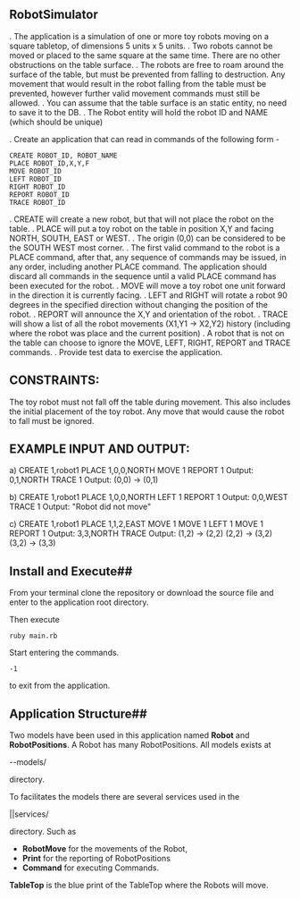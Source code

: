 ﻿##  RobotSimulator

. The application is a simulation of one or more toy robots moving on a square tabletop, of dimensions 5 units x 5 units.
. Two robots cannot be moved or placed to the same square at the same time. There are no other obstructions on the table surface.
. The robots are free to roam around the surface of the table, but must be prevented from falling to destruction. Any movement
that would result in the robot falling from the table must be prevented, however further valid movement commands must still
be allowed.
. You can assume that the table surface is an static entity, no need to save it to the DB.
. The Robot entity will hold the robot ID and NAME (which should be unique)
 
. Create an application that can read in commands of the following form -

    CREATE ROBOT_ID, ROBOT_NAME
    PLACE ROBOT_ID,X,Y,F
    MOVE ROBOT_ID
    LEFT ROBOT_ID
    RIGHT ROBOT_ID
    REPORT ROBOT_ID
    TRACE ROBOT_ID
 
. CREATE will create a new robot, but that will not place the robot on the table.
. PLACE will put a toy robot on the table in position X,Y and facing NORTH, SOUTH, EAST or WEST.
. The origin (0,0) can be considered to be the SOUTH WEST most corner.
. The first valid command to the robot is a PLACE command, after that, any sequence of commands may be issued, in any order, including another PLACE command. The application should discard all commands in the sequence until a valid PLACE command has been executed for the robot.
. MOVE will move a toy robot one unit forward in the direction it is currently facing.
. LEFT and RIGHT will rotate a robot 90 degrees in the specified direction without changing the position of the robot.
. REPORT will announce the X,Y and orientation of the robot.
. TRACE will show a list of all the robot movements (X1,Y1 -> X2,Y2) history (including where the robot was place and the current position)
. A robot that is not on the table can choose to ignore the MOVE, LEFT, RIGHT, REPORT and TRACE commands.
. Provide test data to exercise the application.
 

## CONSTRAINTS:

The toy robot must not fall off the table during movement. This also includes the initial placement of the toy robot.
Any move that would cause the robot to fall must be ignored.
 
## EXAMPLE INPUT AND OUTPUT:
  a)
  CREATE 1,robot1
  PLACE 1,0,0,NORTH
  MOVE 1
  REPORT 1
    Output: 0,1,NORTH
  TRACE 1
    Output:
      (0,0) -> (0,1)
 
  b)
  CREATE 1,robot1
  PLACE 1,0,0,NORTH
  LEFT 1
  REPORT 1
    Output: 0,0,WEST
  TRACE 1
    Output:
      "Robot did not move"
 
  c)
  CREATE 1,robot1
  PLACE 1,1,2,EAST
  MOVE 1
  MOVE 1
  LEFT 1
  MOVE 1
  REPORT 1
    Output: 3,3,NORTH
  TRACE
    Output:
      (1,2) -> (2,2)
      (2,2) -> (3,2)
      (3,2) -> (3,3)

## Install and Execute##

From your terminal clone the repository or download the source file and enter to the application root directory.

Then execute

    ruby main.rb

Start entering the commands.

    -1
to exit from the application.

## Application Structure##

Two models have been used in this application named **Robot** and **RobotPositions**. A Robot has many RobotPositions. All models exists at

--models/

directory.

To facilitates the models there are several services used in the 

||services/

directory. Such as

- **RobotMove** for the movements of the Robot, 
- **Print** for the reporting of RobotPositions
- **Command** for executing Commands.

**TableTop** is the blue print of the TableTop where the Robots will move.
